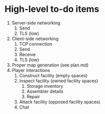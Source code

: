 # High-level to-do items

1. Server-side networking
    1. Send
    1. TLS (low)
1. Client-side networking
    1. TCP connection
    1. Send
    1. Receive
    1. TLS (low)
1. Proper map generation (see plan.md)
1. Player interactions
    1. Construct facility (empty spaces)
    1. Inspect facility (owned facility spaces)
        1. Storage inventory
        1. Assembler details
        1. Repair
    1. Attack facility (opposed facility spaces)
    1. Chat
